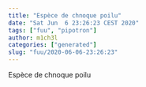```yaml
---
title: "Espèce de chnoque poilu"
date: "Sat Jun  6 23:26:23 CEST 2020"
tags: ["fuu", "pipotron"]
author: m1ch3l
categories: ["generated"]
slug: "fuu/2020-06-06-23:26:23"
---
```


Espèce de chnoque poilu
